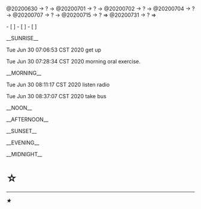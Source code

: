 <link rel="stylesheet"  type="text/css" href="s-activity.css"/>
<p class=todo>@20200630 → ? → @20200701 → ? → @20200702 → ? → @20200704 → ? → @20200707 → ? → @20200715 → ? ⇒ @20200731 → ? ⇒ </p>
- [ ]    
- [ ]    
- [ ]    

<p class="tb">__SUNRISE__</p>
<p class="ac">Tue Jun 30 07:06:53 CST 2020 get up</p>
<p class="ac">Tue Jun 30 07:28:34 CST 2020 morning oral exercise.</p>
<p class="tb">__MORNING__</p>
<p class="ac">Tue Jun 30 08:11:17 CST 2020 listen radio</p>
<p class="ac">Tue Jun 30 08:37:07 CST 2020 take bus</p>
<p class="tb">__NOON__</p>
<p class="tb">__AFTERNOON__</p>
<p class="tb">__SUNSET__</p>
<p class="tb">__EVENING__</p>
<p class="tb">__MIDNIGHT__</p>

# ☆   

---
_★_
